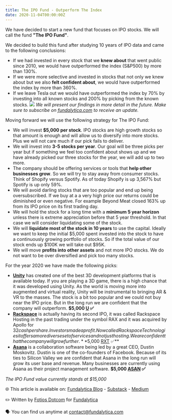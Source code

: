 ```yaml
---
title: The IPO Fund - Outperform The Index
date: 2020-11-04T00:00:00Z
---
```


We have decided to start a new fund that focuses on IPO stocks. We will call the fund **"The IPO Fund"**.

We decided to build this fund after studying 10 years of IPO data and came to the following conclusions:
- If we had invested in every stock that we **knew about** that went public since 2010, we would have outperformed the index (S&P500) by more than 130%.
- If we were more selective and invested in stocks that not only we knew about but we also **felt confident about**, we would have outperformed the index by more than 360%.
- If we leave Tesla out we would have outperformed the index by 70% by investing into all known stocks and 200% by picking from the known stocks.
![](https://blog.fundalytica.com/images/the-ipo-fund/research-summary.jpg)
*We will present our findings in more detail in the future. Make sure to subscribe on [fundalytica.com](https://www.fundalytica.com) to receive an update.*

Moving forward we will use the following strategy for The IPO Fund:
- We will invest **$5,000 per stock**. IPO stocks are high growth stocks so that amount is enough and will allow us to diversify into more stocks. Plus we will not care much if our pick fails to deliver.
- We will invest into **3-5 stocks per year**. Our goal will be three picks per year but if something we feel too confident about shows up and we have already picked our three stocks for the year, we will add up to two more.
- The company should be offering services or tools that **help other businesses grow**. So we will try to stay away from consumer stocks. Think of Shopify versus Spotify. As of today Shopify is up 3,567% but Spotify is up only 59%.
- We will avoid darling stocks that are too popular and end up being oversubscribed. If we buy at a a very high price our returns could be diminished or even negative. For example Beyond Meat closed 163% up from its IPO price on its first trading day.
- We will hold the stock for a long time with a **minimum 5 year horizon** unless there is extreme appreciation before that 5 year threshold. In that case we will consider liquidating some of the stock.
- We will **liquidate most of the stock in 10 years** to use the capital. Ideally we want to keep the initial $5,000 spent invested into the stock to have a continuously growing portfolio of stocks. So if the total value of our stock ends up $100K we will take out $95K.
- We will move **profits into other assets** and not more IPO stocks. We do not want to be over diversified and pick too many stocks.

For the year 2020 we have made the following picks:
- **[Unity](https://investors.unity.com/overview/default.aspx)** has created one of the best 3D development platforms that is available today. If you are playing a 3D game, there is a high chance that it was developed using Unity. As the world is moving more into augmented and virtual reality, Unity will be instrumental to bringing AR & VR to the masses. The stock is a bit too popular and we could not buy near the IPO price. But in the long run we are confident that the company will outperform. **$5,000 [U](https://www.tradingview.com/symbols/NYSE-U/) ✅**
- **[Rackspace](https://ir.rackspace.com/)** is actually having its second IPO, it was called Rackspace Hosting in the past trading under the symbol RAX and it was acquired by Apollo for $32 cash per share. Investors made a profit. Now called Rackspace Technologies it offers a more diverse set of services and not just hosting. We are confident that the company will grow further. **$5,000 [RXT](https://www.tradingview.com/symbols/NASDAQ-RXT/) ✅**
- **[Asana](https://investors.asana.com/overview/default.aspx)** is a collaboration software being led by a great CEO, Dustin Moskovitz. Dustin is one of the co-founders of Facebook. Because of its ties to Silicon Valley we are confident that Asana in the long run will grow its user base and revenue. Many businesses are currently using Asana as their project management software. **$5,000 [ASAN](https://www.tradingview.com/symbols/NYSE-ASAN/) ✅**

*The IPO Fund value currently stands at $15,000*

🌐 This article is available on:
[Fundalytica Blog](https://blog.fundalytica.com) - [Substack](https://fundalytica.substack.com) - [Medium](https://medium.com/fundalytica)

✏️ Written by [Fotios Dotcom](https://twitter.com/fotiosdotcom) for [Fundalytica](https://www.fundalytica.com)

🗣 You can find us anytime at [contact@fundalytica.com](mailto:contact@fundalytica.com)